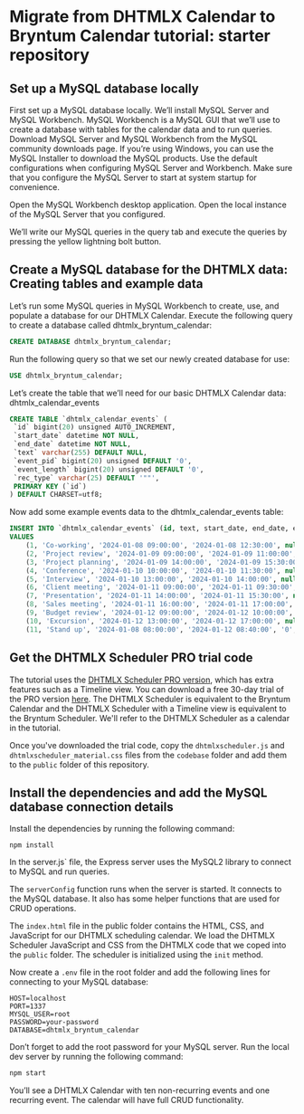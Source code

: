# Migrate from DHTMLX Calendar to Bryntum Calendar tutorial: starter repository

## Set up a MySQL database locally

First set up a MySQL database locally. We’ll install MySQL Server and MySQL Workbench. MySQL Workbench is a MySQL GUI that we’ll use to create a database with tables for the calendar data and to run queries. Download MySQL Server and MySQL Workbench from the MySQL community downloads page. If you’re using Windows, you can use the MySQL Installer to download the MySQL products. Use the default configurations when configuring MySQL Server and Workbench. Make sure that you configure the MySQL Server to start at system startup for convenience.

Open the MySQL Workbench desktop application. Open the local instance of the MySQL Server that you configured.

We’ll write our MySQL queries in the query tab and execute the queries by pressing the yellow lightning bolt button.

## Create a MySQL database for the DHTMLX data: Creating tables and example data

Let’s run some MySQL queries in MySQL Workbench to create, use, and populate a database for our DHTMLX Calendar. Execute the following query to create a database called dhtmlx_bryntum_calendar:

```sql
CREATE DATABASE dhtmlx_bryntum_calendar;
```

Run the following query so that we set our newly created database for use:

```sql
USE dhtmlx_bryntum_calendar;
```

Let’s create the table that we’ll need for our basic DHTMLX Calendar data: dhtmlx_calendar_events

```sql
CREATE TABLE `dhtmlx_calendar_events` (
 `id` bigint(20) unsigned AUTO_INCREMENT,
 `start_date` datetime NOT NULL,
 `end_date` datetime NOT NULL,
 `text` varchar(255) DEFAULT NULL,
 `event_pid` bigint(20) unsigned DEFAULT '0',
 `event_length` bigint(20) unsigned DEFAULT '0',
 `rec_type` varchar(25) DEFAULT '""',
 PRIMARY KEY (`id`)
) DEFAULT CHARSET=utf8;
```

Now add some example events data to the dhtmlx_calendar_events table:

```sql
INSERT INTO `dhtmlx_calendar_events` (id, text, start_date, end_date, event_pid, event_length, rec_type)
VALUES 
    (1, 'Co-working', '2024-01-08 09:00:00', '2024-01-08 12:30:00', null, null, null),
    (2, 'Project review', '2024-01-09 09:00:00', '2024-01-09 11:00:00', null, null, null),
    (3, 'Project planning', '2024-01-09 14:00:00', '2024-01-09 15:30:00', null, null, null),
    (4, 'Conference', '2024-01-10 10:00:00', '2024-01-10 11:30:00', null, null, null),
    (5, 'Interview', '2024-01-10 13:00:00', '2024-01-10 14:00:00', null, null, null),
    (6, 'Client meeting', '2024-01-11 09:00:00', '2024-01-11 09:30:00', null, null, null),
    (7, 'Presentation', '2024-01-11 14:00:00', '2024-01-11 15:30:00', null, null, null),
    (8, 'Sales meeting', '2024-01-11 16:00:00', '2024-01-11 17:00:00', null, null, null),
    (9, 'Budget review', '2024-01-12 09:00:00', '2024-01-12 10:00:00', null, null, null),
    (10, 'Excursion', '2024-01-12 13:00:00', '2024-01-12 17:00:00', null, null, null),
    (11, 'Stand up', '2024-01-08 08:00:00', '2024-01-12 08:40:00', '0', '2400', 'day_1___');
```

## Get the DHTMLX Scheduler PRO trial code

The tutorial uses the [DHTMLX Scheduler PRO version](https://dhtmlx.com/docs/products/dhtmlxScheduler/features.shtml), which has extra features such as a Timeline view. You can download a free 30-day trial of the PRO version [here](https://dhtmlx.com/docs/products/dhtmlxScheduler/download.shtml). The DHTMLX Scheduler is equivalent to the Bryntum Calendar and the DHTMLX Scheduler with a Timeline view is equivalent to the Bryntum Scheduler. We'll refer to the DHTMLX Scheduler as a calendar in the tutorial.

Once you've downloaded the trial code, copy the `dhtmlxscheduler.js` and `dhtmlxscheduler_material.css` files from the `codebase` folder and add them to the `public` folder of this repository.

## Install the dependencies and add the MySQL database connection details

Install the dependencies by running the following command:

```
npm install
```
In the server.js` file, the Express server uses the MySQL2 library to connect to MySQL and run queries.

The `serverConfig` function runs when the server is started. It connects to the MySQL database. It also has some helper functions that are used for CRUD operations.

The `index.html` file in the public folder contains the HTML, CSS, and JavaScript for our DHTMLX scheduling calendar. We load the DHTMLX Scheduler JavaScript and CSS from the DHTMLX code that we coped into the `public` folder. The scheduler is initialized using the `init` method.

Now create a `.env` file in the root folder and add the following lines for connecting to your MySQL database:

```
HOST=localhost
PORT=1337
MYSQL_USER=root
PASSWORD=your-password
DATABASE=dhtmlx_bryntum_calendar
```

Don’t forget to add the root password for your MySQL server.
Run the local dev server by running the following command:

```bash
npm start
```

You’ll see a DHTMLX Calendar with ten non-recurring events and one recurring event. The calendar will have full CRUD functionality.